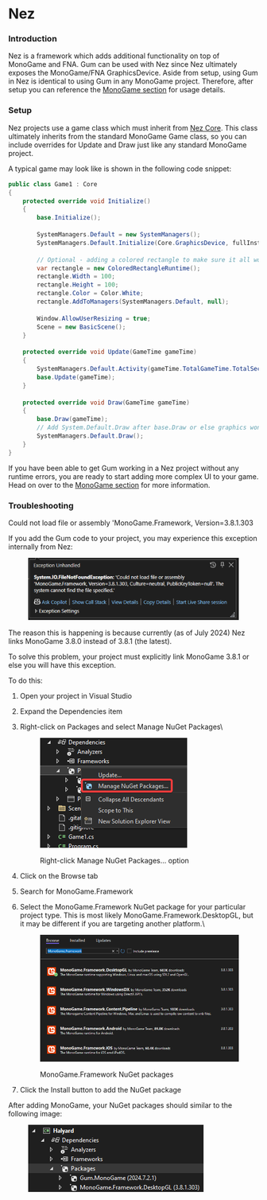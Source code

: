 # Nez

### Introduction

Nez is a framework which adds additional functionality on top of MonoGame and FNA. Gum can be used with Nez since Nez ultimately exposes the MonoGame/FNA GraphicsDevice. Aside from setup, using Gum in Nez is identical to using Gum in any MonoGame project. Therefore, after setup you can reference the [MonoGame section](monogame/) for usage details.

### Setup

Nez projects use a game class which must inherit from [Nez Core](https://github.com/prime31/Nez/blob/master/FAQs/Nez-Core.md). This class ultimately inherits from the standard MonoGame Game class, so you can include overrides for Update and Draw just like any standard MonoGame project.

A typical game may look like is shown in the following code snippet:

```csharp
public class Game1 : Core
{
    protected override void Initialize()
    {
        base.Initialize();

        SystemManagers.Default = new SystemManagers();
        SystemManagers.Default.Initialize(Core.GraphicsDevice, fullInstantiation: true);
        
        // Optional - adding a colored rectangle to make sure it all works:
        var rectangle = new ColoredRectangleRuntime();
        rectangle.Width = 100;
        rectangle.Height = 100;
        rectangle.Color = Color.White;
        rectangle.AddToManagers(SystemManagers.Default, null);

        Window.AllowUserResizing = true;
        Scene = new BasicScene();
    }

    protected override void Update(GameTime gameTime)
    {
        SystemManagers.Default.Activity(gameTime.TotalGameTime.TotalSeconds);
        base.Update(gameTime);
    }

    protected override void Draw(GameTime gameTime)
    {
        base.Draw(gameTime);
        // Add System.Default.Draw after base.Draw or else graphics won't show up
        SystemManagers.Default.Draw();
    }
}
```

If you have been able to get Gum working in a Nez project without any runtime errors, you are ready to start adding more complex UI to your game. Head on over to the [MonoGame section](monogame/) for more information.

### Troubleshooting

Could not load file or assembly 'MonoGame.Framework, Version=3.8.1.303

If you add the Gum code to your project, you may experience this exception internally from Nez:

<figure><img src=".gitbook/assets/image (71).png" alt=""><figcaption></figcaption></figure>

The reason this is happening is because currently (as of July 2024) Nez links MonoGame 3.8.0 instead of 3.8.1 (the latest).

To solve this problem, your project must explicitly link MonoGame 3.8.1 or else you will have this exception.

To do this:

1. Open your project in Visual Studio
2. Expand the Dependencies item
3.  Right-click on Packages and select Manage NuGet Packages\


    <figure><img src=".gitbook/assets/image (73).png" alt=""><figcaption><p>Right-click Manage NuGet Packages... option</p></figcaption></figure>
4. Click on the Browse tab
5. Search for MonoGame.Framework
6.  Select the MonoGame.Framework NuGet package for your particular project type. This is most likely MonoGame.Framework.DesktopGL, but it may be different if you are targeting another platform.\


    <figure><img src=".gitbook/assets/image (74).png" alt=""><figcaption><p>MonoGame.Framework NuGet packages</p></figcaption></figure>
7. Click the Install button to add the NuGet package

After adding MonoGame, your NuGet packages should similar to the following image:

<figure><img src=".gitbook/assets/image (72).png" alt=""><figcaption></figcaption></figure>
